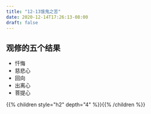 ```yaml
---
title: "12-13饿鬼之苦"
date: 2020-12-14T17:26:13-08:00
draft: false
---
```


## 观修的五个结果

- 忏悔
- 慈悲心
- 回向
- 出离心
- 菩提心

{{% children style="h2" depth="4" %}}{{% /children %}}
